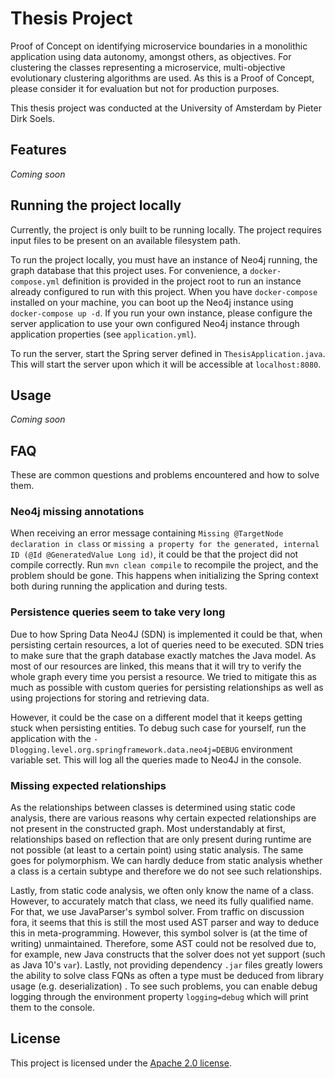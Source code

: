 # Thesis Project

Proof of Concept on identifying microservice boundaries in a monolithic application using data autonomy, amongst others,
as objectives. For clustering the classes representing a microservice, multi-objective evolutionary clustering
algorithms are used. As this is a Proof of Concept, please consider it for evaluation but not for production purposes.

This thesis project was conducted at the University of Amsterdam by Pieter Dirk Soels.

## Features

_Coming soon_

## Running the project locally

Currently, the project is only built to be running locally. The project requires input files to be present on an
available filesystem path.

To run the project locally, you must have an instance of Neo4j running, the graph database that this project uses. For
convenience, a `docker-compose.yml` definition is provided in the project root to run an instance already configured to
run with this project. When you have `docker-compose` installed on your machine, you can boot up the Neo4j instance
using `docker-compose up -d`. If you run your own instance, please configure the server application to use your own
configured Neo4j instance through application properties (see `application.yml`).

To run the server, start the Spring server defined in `ThesisApplication.java`. This will start the server upon which it
will be accessible at `localhost:8080`.

## Usage

_Coming soon_

## FAQ

These are common questions and problems encountered and how to solve them.

### Neo4j missing annotations

When receiving an error message containing `Missing @TargetNode declaration in class`
or `missing a property for the generated, internal ID (@Id @GeneratedValue Long id)`, it could be that the project did
not compile correctly. Run `mvn clean compile` to recompile the project, and the problem should be gone. This happens
when initializing the Spring context both during running the application and during tests.

### Persistence queries seem to take very long

Due to how Spring Data Neo4J (SDN) is implemented it could be that, when persisting certain resources, a lot of queries
need to be executed. SDN tries to make sure that the graph database exactly matches the Java model. As most of our
resources are linked, this means that it will try to verify the whole graph every time you persist a resource. We tried
to mitigate this as much as possible with custom queries for persisting relationships as well as using projections for
storing and retrieving data.

However, it could be the case on a different model that it keeps getting stuck when persisting entities. To debug such
case for yourself, run the application with the `-Dlogging.level.org.springframework.data.neo4j=DEBUG` environment
variable set. This will log all the queries made to Neo4J in the console.

### Missing expected relationships

As the relationships between classes is determined using static code analysis, there are various reasons why certain
expected relationships are not present in the constructed graph. Most understandably at first, relationships based on
reflection that are only present during runtime are not possible (at least to a certain point) using static analysis.
The same goes for polymorphism. We can hardly deduce from static analysis whether a class is a certain subtype and
therefore we do not see such relationships.

Lastly, from static code analysis, we often only know the name of a class. However, to accurately match that class, we
need its fully qualified name. For that, we use JavaParser's symbol solver. From traffic on discussion fora, it seems
that this is still the most used AST parser and way to deduce this in meta-programming. However, this symbol solver is
(at the time of writing) unmaintained. Therefore, some AST could not be resolved due to, for example, new Java
constructs that the solver does not yet support (such as Java 10's `var`). Lastly, not providing dependency `.jar` files
greatly lowers the ability to solve class FQNs as often a type must be deduced from library usage (e.g. deserialization)
. To see such problems, you can enable debug logging through the environment property `logging=debug` which will print
them to the console.

## License

This project is licensed under the [Apache 2.0 license](LICENSE.txt).
